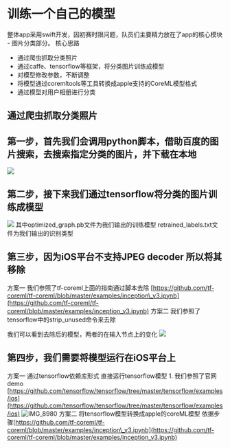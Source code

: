 # 训练一个自己的模型

整体app采用swift开发，因初赛时限问题，队员们主要精力放在了app的核心模块 - 图片分类部分。 核心思路

* 通过爬虫抓取分类照片
* 通过caffe、tensorflow等框架，将分类图片训练成模型
* 对模型修改参数，不断调整
* 将模型通过coremltools等工具转换成apple支持的CoreML模型格式
* 通过模型对用户相册进行分类

## 通过爬虫抓取分类照片

## 第一步，首先我们会调用python脚本，借助百度的图片搜索，去搜索指定分类的图片，并下载在本地

![](https://img.wxz.name/15275212380763.jpg)

## 第二步，接下来我们通过tensorflow将分类的图片训练成模型

![](https://img.wxz.name/15275215012038.jpg) 其中optimized\_graph.pb文件为我们输出的训练模型 retrained\_labels.txt文件为我们输出的识别类型

## 第三步，因为iOS平台不支持JPEG decoder 所以将其移除

方案一 我们参照了tf-coreml上面的指南通过脚本去除 [https://github.com/tf-coreml/tf-coreml/blob/master/examples/inception\_v3.ipynb](https://github.com/tf-coreml/tf-coreml/blob/master/examples/inception_v3.ipynb) 方案二 我们参照了tensorflow中的strip\_unused命令来去除

我们可以看到去除后的模型，两者的在输入节点上的变化 ![](https://img.wxz.name/15275222235387.jpg)

## 第四步，我们需要将模型运行在iOS平台上

方案一 通过tensorflow依赖库形式 直接运行tensorflow模型 1. 我们参照了官网demo [https://github.com/tensorflow/tensorflow/tree/master/tensorflow/examples/ios](https://github.com/tensorflow/tensorflow/tree/master/tensorflow/examples/ios) ![IMG\_8980](https://img.wxz.name/IMG_8980.PNG) 方案二 将tensorflow模型转换成apple的coreML模型 依据步骤[https://github.com/tf-coreml/tf-coreml/blob/master/examples/inception\_v3.ipynb](https://github.com/tf-coreml/tf-coreml/blob/master/examples/inception_v3.ipynb)

